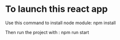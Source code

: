 # To launch this react app

Use this command to install node module:
npm install

Then run the project with :
npm run start

